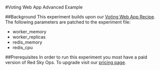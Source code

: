 #Voting Web App Advanced Example

##Background
This experiment builds upon our [Voting Web App Recipe](https://github.com/redskyops/redskyops-recipes/tree/master/voting-webapp). The following parameters are patched to the experiment file:
* worker_memory
* worker_replicas
* redis_memory
* redis_cpu


##Prerequisites
In order to run this experiment you most have a paid version of Red Sky Ops. To upgrade visit our [pricing page](https://www.carbonrelay.com/pricing/).
